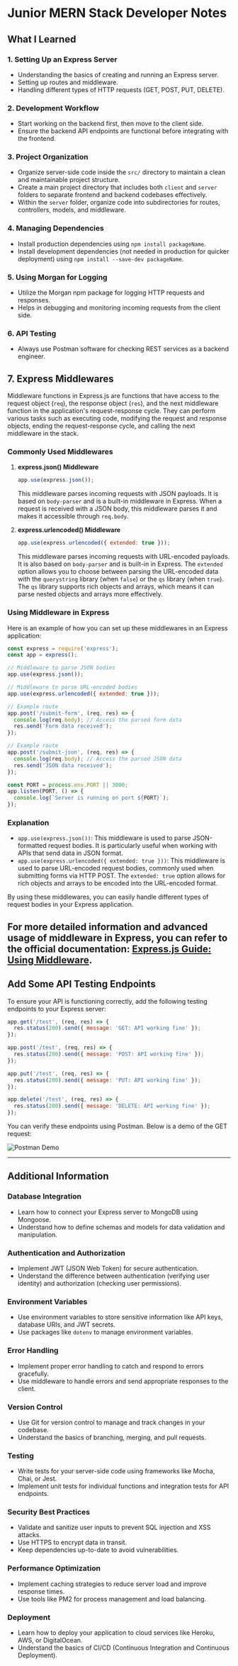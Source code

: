 # Junior MERN Stack Developer Notes

## What I Learned

### 1. Setting Up an Express Server

- Understanding the basics of creating and running an Express server.
- Setting up routes and middleware.
- Handling different types of HTTP requests (GET, POST, PUT, DELETE).

### 2. Development Workflow

- Start working on the backend first, then move to the client side.
- Ensure the backend API endpoints are functional before integrating with the frontend.

### 3. Project Organization

- Organize server-side code inside the `src/` directory to maintain a clean and maintainable project structure.
- Create a main project directory that includes both `client` and `server` folders to separate frontend and backend codebases effectively.
- Within the `server` folder, organize code into subdirectories for routes, controllers, models, and middleware.

### 4. Managing Dependencies

- Install production dependencies using `npm install packageName`.
- Install development dependencies (not needed in production for quicker deployment) using `npm install --save-dev packageName`.

### 5. Using Morgan for Logging

- Utilize the Morgan npm package for logging HTTP requests and responses.
- Helps in debugging and monitoring incoming requests from the client side.

### 6. API Testing

- Always use Postman software for checking REST services as a backend engineer.

## 7. Express Middlewares

Middleware functions in Express.js are functions that have access to the request object (`req`), the response object (`res`), and the next middleware function in the application's request-response cycle. They can perform various tasks such as executing code, modifying the request and response objects, ending the request-response cycle, and calling the next middleware in the stack.

### Commonly Used Middlewares

1. **express.json() Middleware**

   ```javascript
   app.use(express.json());
   ```

   This middleware parses incoming requests with JSON payloads. It is based on `body-parser` and is a built-in middleware in Express. When a request is received with a JSON body, this middleware parses it and makes it accessible through `req.body`.

2. **express.urlencoded() Middleware**
   ```javascript
   app.use(express.urlencoded({ extended: true }));
   ```
   This middleware parses incoming requests with URL-encoded payloads. It is also based on `body-parser` and is built-in in Express. The `extended` option allows you to choose between parsing the URL-encoded data with the `querystring` library (when `false`) or the `qs` library (when `true`). The `qs` library supports rich objects and arrays, which means it can parse nested objects and arrays more effectively.

### Using Middleware in Express

Here is an example of how you can set up these middlewares in an Express application:

```javascript
const express = require('express');
const app = express();

// Middleware to parse JSON bodies
app.use(express.json());

// Middleware to parse URL-encoded bodies
app.use(express.urlencoded({ extended: true }));

// Example route
app.post('/submit-form', (req, res) => {
  console.log(req.body); // Access the parsed form data
  res.send('Form data received');
});

// Example route
app.post('/submit-json', (req, res) => {
  console.log(req.body); // Access the parsed JSON data
  res.send('JSON data received');
});

const PORT = process.env.PORT || 3000;
app.listen(PORT, () => {
  console.log(`Server is running on port ${PORT}`);
});
```

### Explanation

- `app.use(express.json())`: This middleware is used to parse JSON-formatted request bodies. It is particularly useful when working with APIs that send data in JSON format.
- `app.use(express.urlencoded({ extended: true }))`: This middleware is used to parse URL-encoded request bodies, commonly used when submitting forms via HTTP POST. The `extended: true` option allows for rich objects and arrays to be encoded into the URL-encoded format.

By using these middlewares, you can easily handle different types of request bodies in your Express application.

## For more detailed information and advanced usage of middleware in Express, you can refer to the official documentation: [Express.js Guide: Using Middleware](https://expressjs.com/en/guide/using-middleware.html).

## Add Some API Testing Endpoints

To ensure your API is functioning correctly, add the following testing endpoints to your Express server:

```javascript
app.get('/test', (req, res) => {
  res.status(200).send({ message: 'GET: API working fine' });
});

app.post('/test', (req, res) => {
  res.status(200).send({ message: 'POST: API working fine' });
});

app.put('/test', (req, res) => {
  res.status(200).send({ message: 'PUT: API working fine' });
});

app.delete('/test', (req, res) => {
  res.status(200).send({ message: 'DELETE: API working fine' });
});
```

You can verify these endpoints using Postman. Below is a demo of the GET request:

![Postman Demo](https://i.ibb.co/z8XZtyn/Screenshot-1.png)

---

## Additional Information

### Database Integration

- Learn how to connect your Express server to MongoDB using Mongoose.
- Understand how to define schemas and models for data validation and manipulation.

### Authentication and Authorization

- Implement JWT (JSON Web Token) for secure authentication.
- Understand the difference between authentication (verifying user identity) and authorization (checking user permissions).

### Environment Variables

- Use environment variables to store sensitive information like API keys, database URIs, and JWT secrets.
- Use packages like `dotenv` to manage environment variables.

### Error Handling

- Implement proper error handling to catch and respond to errors gracefully.
- Use middleware to handle errors and send appropriate responses to the client.

### Version Control

- Use Git for version control to manage and track changes in your codebase.
- Understand the basics of branching, merging, and pull requests.

### Testing

- Write tests for your server-side code using frameworks like Mocha, Chai, or Jest.
- Implement unit tests for individual functions and integration tests for API endpoints.

### Security Best Practices

- Validate and sanitize user inputs to prevent SQL injection and XSS attacks.
- Use HTTPS to encrypt data in transit.
- Keep dependencies up-to-date to avoid vulnerabilities.

### Performance Optimization

- Implement caching strategies to reduce server load and improve response times.
- Use tools like PM2 for process management and load balancing.

### Deployment

- Learn how to deploy your application to cloud services like Heroku, AWS, or DigitalOcean.
- Understand the basics of CI/CD (Continuous Integration and Continuous Deployment).
